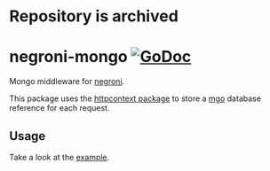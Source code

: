 # Repository is archived

# negroni-mongo [![GoDoc](http://godoc.org/github.com/zbinderen/negroni-mongo?status.svg)](http://godoc.org/github.com/zbindenren/negroni-mongo)
Mongo middleware for [negroni](https://github.com/codegangsta/negroni).

This package uses the [httpcontext package](https://github.com/nbio/httpcontext) to store a [mgo](https://labix.org/mgo) database reference for each request.

## Usage

Take a look at the [example](./example/main.go).

